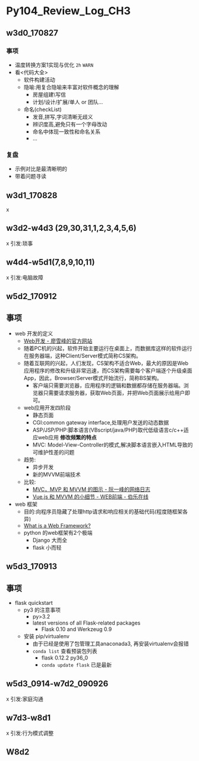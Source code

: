 # Py104_Review_Log_CH3

## w3d0_170827

### 事项

 - 温度转换方案1实现与优化 `2h` `WARN`
 - 看<代码大全>
     - 软件构建活动
     - 隐喻:用复合隐喻来丰富对软件概念的理解
         - 房屋组建\写信
         - 计划/设计/扩展/单人 or 团队...
     - 命名(checkList)
         - 发音,拼写,字词清晰无歧义
         - 辨识度高,避免只有一个字母改动
         - 命名中体现一致性和命名关系
         - ...
### 复盘

-  示例对比是最清晰明的 
-  带着问题寻读


## w3d1_170828
x


## w3d2-w4d3 (29,30,31,1,2,3,4,5,6)
x 引发:琐事

## w4d4-w5d1(7,8,9,10,11)
x 引发:电脑故障

## w5d2_170912

## 事项

+ web 开发的定义
    + [Web开发 - 廖雪峰的官方网站](https://www.liaoxuefeng.com/wiki/0014316089557264a6b348958f449949df42a6d3a2e542c000/0014320118765877e93ecea4e6449acb157e9efae8b40b6000)
    + 随着PC机的兴起，软件开始主要运行在桌面上，而数据库这样的软件运行在服务器端，这种Client/Server模式简称CS架构。
    + 随着互联网的兴起，人们发现，CS架构不适合Web，最大的原因是Web应用程序的修改和升级非常迅速，而CS架构需要每个客户端逐个升级桌面App，因此，Browser/Server模式开始流行，简称BS架构。
        * 客户端只需要浏览器，应用程序的逻辑和数据都存储在服务器端。浏览器只需要请求服务器，获取Web页面，并把Web页面展示给用户即可。
    + web应用开发四阶段
        * 静态页面
        *  CGI:common gateway interface,处理用户发送的动态数据
        *  ASP/JSP/PHP:脚本语言(VBscript/java/PHP)取代低级语言c/c++适应web应用 **修改频繁的特点**
        *  MVC: Model-View-Controller的模式,解决脚本语言嵌入HTML导致的可维护性差的问题
    + 趋势:
        *  异步开发
        *  新的MVVM前端技术
    + 比较:
        * [MVC，MVP 和 MVVM 的图示 - 阮一峰的网络日志](http://www.ruanyifeng.com/blog/2015/02/mvcmvp_mvvm.html)
        * [Vue.js 和 MVVM 的小细节 - WEB前端 - 伯乐在线](http://web.jobbole.com/88931/)
+ web 框架
    * 目的:向程序员隐藏了处理http请求和响应相关的基础代码(程度随框架各异)
    * [What is a Web Framework?](https://jeffknupp.com/blog/2014/03/03/what-is-a-web-framework/)
    * python 的web框架有2个极端
        - Django 大而全
        - flask 小而轻

## w5d3_170913

## 事项
- flask quickstart
    - py3 的注意事项
        - py>3.2
        -  latest versions of all Flask-related packages
            - Flask 0.10 and Werkzeug 0.9 
    - 安装 pip/virtualenv
        + 由于已经是使用了包管理工具anaconada3, 再安装virtualenv会报错
        + `conda list` 查看预装包列表
            * flask                     0.12.2                   py36_0
            * `conda update flask` 已是最新 

## w5d3_0914-w7d2_090926
x 引发:家庭沟通

## w7d3-w8d1
x 引发:行为模式调整

## W8d2


    






